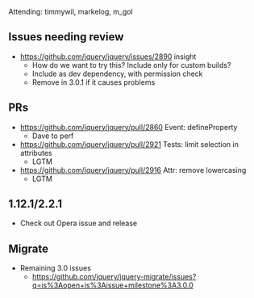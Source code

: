 Attending: timmywil, markelog, m_gol

## Issues needing review
* https://github.com/jquery/jquery/issues/2890 insight
  - How do we want to try this? Include only for custom builds?
  - Include as dev dependency, with permission check
  - Remove in 3.0.1 if it causes problems

## PRs
* https://github.com/jquery/jquery/pull/2860 Event: defineProperty
  - Dave to perf
* https://github.com/jquery/jquery/pull/2921 Tests: limit selection in attributes
  - LGTM
* https://github.com/jquery/jquery/pull/2916 Attr: remove lowercasing
  - LGTM

## 1.12.1/2.2.1
* Check out Opera issue and release

## Migrate
* Remaining 3.0 issues
  - https://github.com/jquery/jquery-migrate/issues?q=is%3Aopen+is%3Aissue+milestone%3A3.0.0 
